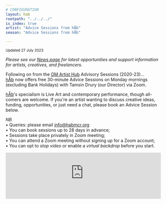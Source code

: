 ```yaml
---
# CONFIGURATION
layout: hab
rootpath: "../../../"
is_index: true
artist: "Advice Sessions from hÅb"
season: "Advice Sessions from hÅb"

---
```

<small>Updated 27 July 2023</small>        
        
*Please see our [News page](/news/#artists) for latest opportunities and support information for artists, creatives, and freelancers.*         
        
Following on from the <a href="https://gm-artisthub.co.uk" target="_blank">GM Artist Hub</a> Advisory Sessions (2020-23)…<br>[hÅb](/hab) now offers free 30-minute Advice Sessions on Monday mornings (excluding Bank Holidays) with Tamsin Drury (our Director) via Zoom.         
           
[hÅb](/hab)'s specialism is Live Art and contemporary performance, though all-comers are welcome. If you're an artist wanting to discuss creative ideas, funding, opportunities, or just need a chat, please book an Advice Session below.          
        
*NB*<br>• Queries: please email <a href="mailto:info@habmcr.org">info@habmcr.org</a><br>• You can book sessions up to 28 days in advance;<br>• Sessions take place privately in Zoom meeting;<br>• You can attend a Zoom meeting without signing up for a Zoom account;<br>• You can opt to *stop video* or enable a *virtual backdrop* before you start.          
            
<iframe src="https://app.squarespacescheduling.com/schedule.php?owner=29641228" title="Schedule Appointment" width="100%" frameBorder="0"></iframe><script src="https://embed.acuityscheduling.com/js/embed.js" type="text/javascript"></script>

